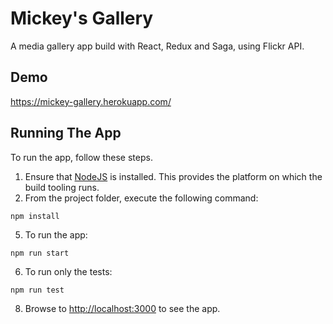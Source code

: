 # Mickey's Gallery
A media gallery app build with React, Redux and Saga, using Flickr API.

## Demo
https://mickey-gallery.herokuapp.com/

## Running The App

To run the app, follow these steps.

1. Ensure that [NodeJS](http://nodejs.org/) is installed. This provides the platform on which the build tooling runs.
2. From the project folder, execute the following command:

  ```shell
  npm install
  ```
  
5. To run the app:

  ```shell
  npm run start
  ```
  
6. To run only the tests:

  ```shell
  npm run test
  ```

8. Browse to [http://localhost:3000](http://localhost:3000) to see the app.
